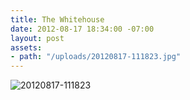 ```yaml
---
title: The Whitehouse
date: 2012-08-17 18:34:00 -07:00
layout: post
assets:
- path: "/uploads/20120817-111823.jpg"
---
```


![20120817-111823](/uploads/20120817-111823.jpg)

